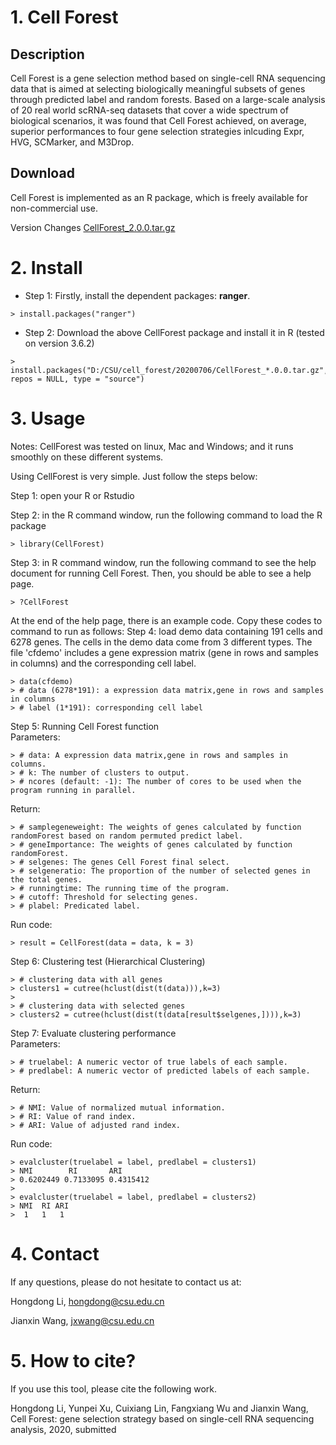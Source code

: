 
# 1. Cell Forest
## Description
Cell Forest is a gene selection method based on single-cell RNA sequencing data that is aimed at selecting biologically meaningful subsets of genes through predicted label and random forests. Based on a large-scale analysis of 20 real world scRNA-seq datasets that cover a wide spectrum of biological scenarios, it was found that Cell Forest achieved, on average, superior performances to four gene selection strategies inlcuding Expr, HVG, SCMarker, and M3Drop. 

## Download
Cell Forest is implemented as an R package, which is freely available for non-commercial use. 

Version Changes 
[CellForest_2.0.0.tar.gz](https://github.com/genemine/CellForest/blob/master/CellForest_2.0.0.tar.gz)

# 2. Install

- Step 1: Firstly, install the dependent packages: **ranger**.
```
> install.packages("ranger")
```

- Step 2: Download the above CellForest package and install it in R (tested on version 3.6.2)

```
> install.packages("D:/CSU/cell_forest/20200706/CellForest_*.0.0.tar.gz", repos = NULL, type = "source")
```

# 3. Usage
Notes: CellForest was tested on linux, Mac and Windows; and it runs smoothly on these different systems.

Using CellForest is very simple. Just follow the steps below: 

Step 1: open your R or Rstudio

Step 2: in the R command window, run the following command to load the R package
```
> library(CellForest)
```

Step 3: in R command window, run the following command to see the help document for running Cell Forest. Then, you should be able to see a help page.
```
> ?CellForest
```

At the end of the help page, there is an example code. Copy these codes to command to run as follows:
Step 4: load demo data containing 191 cells and 6278 genes. The cells in the demo data come from 3 different types. The file 'cfdemo' includes a gene expression matrix (gene in rows and samples in columns) and the corresponding cell label.
```
> data(cfdemo)
> # data (6278*191): a expression data matrix,gene in rows and samples in columns
> # label (1*191): corresponding cell label
```

Step 5: Running Cell Forest function  
Parameters:
```
> # data: A expression data matrix,gene in rows and samples in columns.
> # k: The number of clusters to output.
> # ncores (default: -1): The number of cores to be used when the program running in parallel.
```
Return:
```
> # samplegeneweight: The weights of genes calculated by function randomForest based on random permuted predict label.
> # geneImportance: The weights of genes calculated by function randomForest.
> # selgenes: The genes Cell Forest final select.
> # selgeneratio: The proportion of the number of selected genes in the total genes.
> # runningtime: The running time of the program.
> # cutoff: Threshold for selecting genes.
> # plabel: Predicated label.
```
Run code:
```
> result = CellForest(data = data, k = 3)
```

Step 6: Clustering test (Hierarchical Clustering)
```
> # clustering data with all genes
> clusters1 = cutree(hclust(dist(t(data))),k=3)
> 
> # clustering data with selected genes
> clusters2 = cutree(hclust(dist(t(data[result$selgenes,]))),k=3)
```

Step 7: Evaluate clustering performance  
Parameters:
```
> # truelabel: A numeric vector of true labels of each sample.
> # predlabel: A numeric vector of predicted labels of each sample.
```
Return:
```
> # NMI: Value of normalized mutual information.
> # RI: Value of rand index.
> # ARI: Value of adjusted rand index.
```

Run code:
```
> evalcluster(truelabel = label, predlabel = clusters1)
> NMI        RI       ARI 
> 0.6202449 0.7133095 0.4315412 
>
> evalcluster(truelabel = label, predlabel = clusters2)
> NMI  RI ARI 
>  1   1   1 
```

# 4. Contact
If any questions, please do not hesitate to contact us at: 

Hongdong Li, hongdong@csu.edu.cn

Jianxin Wang, jxwang@csu.edu.cn


# 5. How to cite?
If you use this tool, please cite the following work.

Hongdong Li, Yunpei Xu, Cuixiang Lin, Fangxiang Wu and Jianxin Wang, Cell Forest: gene selection strategy based on
single-cell RNA sequencing analysis, 2020, submitted  
